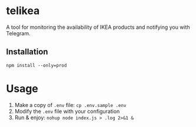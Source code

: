 # telikea
A tool for monitoring the availability of IKEA products and notifying you with Telegram.

## Installation
`npm install --only=prod`

# Usage
1. Make a copy of `.env` file: `cp .env.sample .env`
1. Modify the `.env` file with your configuration
1. Run & enjoy: `nohup node index.js > .log 2>&1 &`
